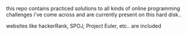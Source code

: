 this repo contains practiced solutions to all kinds of online programming challenges i've come across and are currently present on this hard disk..

websites like hackerRank, SPOJ, Project Euler, etc.. are included